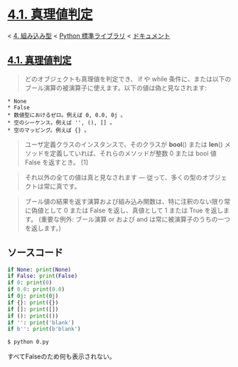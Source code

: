 # [4.1. 真理値判定](https://docs.python.jp/3/library/stdtypes.html#truth-value-testing)

< [4. 組み込み型](https://docs.python.jp/3/library/functions.html#built-in-functions) < [Python 標準ライブラリ](https://docs.python.jp/3/library/index.html#the-python-standard-library) < [ドキュメント](https://docs.python.jp/3/index.html)

## [4.1. 真理値判定](https://docs.python.jp/3/library/stdtypes.html#truth-value-testing)

> どのオブジェクトも真理値を判定でき、 if や while 条件に、または以下のブール演算の被演算子に使えます。以下の値は偽と見なされます:

```
* None
* False
* 数値型におけるゼロ。例えば 0, 0.0, 0j 。
* 空のシーケンス。例えば '', (), [] 。
* 空のマッピング。例えば {} 。
```

> ユーザ定義クラスのインスタンスで、そのクラスが __bool__() または __len__() メソッドを定義していれば、それらのメソッドが整数 0 または bool 値 False を返すとき。 [1]

> それ以外の全ての値は真と見なされます — 従って、多くの型のオブジェクトは常に真です。

> ブール値の結果を返す演算および組み込み関数は、特に注釈のない限り常に偽値として 0 または False を返し、真値として 1 または True を返します。 (重要な例外: ブール演算 or および and は常に被演算子のうちの一つを返します。)

## ソースコード

```python
if None: print(None)
if False: print(False)
if 0: print(0)
if 0.0: print(0.0)
if 0j: print(0j)
if {}: print({})
if []: print([])
if (): print(())
if '': print('blank')
if b'': print(b'blank')
```
```sh
$ python 0.py 
```

すべてFalseのため何も表示されない。

